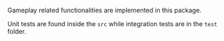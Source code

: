 Gameplay related functionalities are implemented in this package.

Unit tests are found inside the `src` while integration tests are in the `test` folder.
